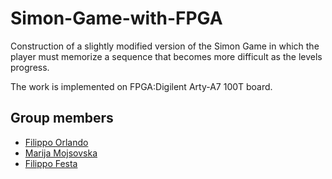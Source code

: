 # Simon-Game-with-FPGA

Construction of a slightly modified version of the Simon Game in which the player must memorize
a sequence that becomes more difficult as the levels progress. 

The work is implemented on FPGA:Digilent Arty-A7 100T board.

## Group members
- [Filippo Orlando](https://github.com/Filorland)
- [Marija Mojsovska](https://github.com/MarijaMojsovska)
- [Filippo Festa](https://github.com/Filippo-Festa)
